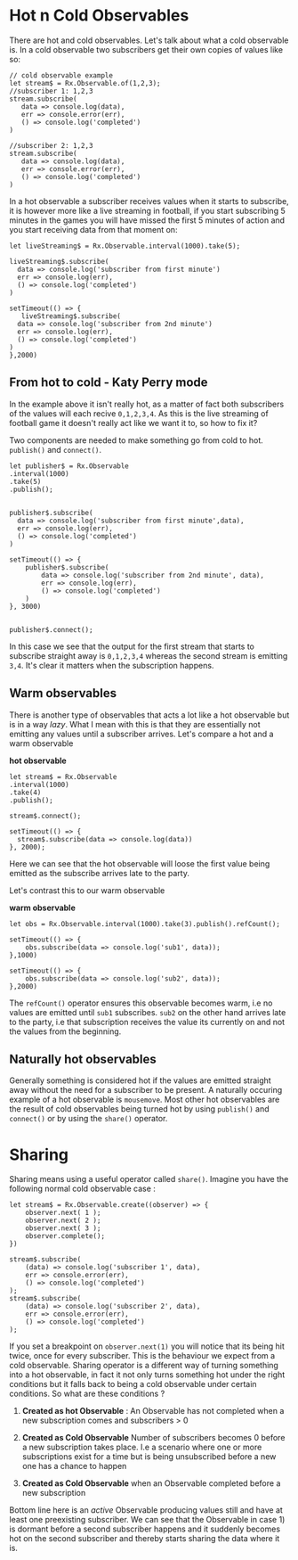 # Hot n Cold Observables

There are hot and cold observables. Let's talk about what a cold observable is. In a cold observable two subscribers get their own copies of values like so:

```
// cold observable example
let stream$ = Rx.Observable.of(1,2,3);
//subscriber 1: 1,2,3
stream.subscribe(
   data => console.log(data),
   err => console.error(err),
   () => console.log('completed')
)

//subscriber 2: 1,2,3
stream.subscribe(
   data => console.log(data),
   err => console.error(err),
   () => console.log('completed')
)
```

In a hot observable a subscriber receives values when it starts to subscribe, it is however more like a live streaming in football, if you start subscribing 5 minutes in the games you will have missed the first 5 minutes of action and you start receiving data from that moment on:

```
let liveStreaming$ = Rx.Observable.interval(1000).take(5);

liveStreaming$.subscribe( 
  data => console.log('subscriber from first minute')
  err => console.log(err),
  () => console.log('completed')
)

setTimeout(() => {
   liveStreaming$.subscribe( 
  data => console.log('subscriber from 2nd minute')
  err => console.log(err),
  () => console.log('completed')
) 
},2000)
```

## From hot to cold - Katy Perry mode

In the example above it isn't really hot, as a matter of fact both subscribers of the values will each recive `0,1,2,3,4`. As this is the live streaming of football game it doesn't really act like we want it to, so how to fix it?

Two components are needed to make something go from cold to hot. `publish()` and `connect()`. 

```
let publisher$ = Rx.Observable
.interval(1000)
.take(5)
.publish();


publisher$.subscribe( 
  data => console.log('subscriber from first minute',data),
  err => console.log(err),
  () => console.log('completed')
)

setTimeout(() => {
    publisher$.subscribe( 
        data => console.log('subscriber from 2nd minute', data),
        err => console.log(err),
        () => console.log('completed')
    ) 
}, 3000)


publisher$.connect();
```

In this case we see that the output for the first stream that starts to subscribe straight away is `0,1,2,3,4` whereas the second stream is emitting `3,4`. It's clear it matters when the subscription happens.


## Warm observables

There is another type of observables that acts a lot like a hot observable but is in a way *lazy*. What I mean with this is that they are essentially not emitting any values until a subscriber arrives. Let's compare a hot and a warm observable

**hot observable**

```
let stream$ = Rx.Observable
.interval(1000)
.take(4)
.publish();

stream$.connect();

setTimeout(() => {
  stream$.subscribe(data => console.log(data))
}, 2000);

```
Here we can see that the hot observable will loose the first value being emitted as the subscribe arrives late to the party.

Let's contrast this to our warm observable

**warm observable**
```
let obs = Rx.Observable.interval(1000).take(3).publish().refCount();

setTimeout(() => {
    obs.subscribe(data => console.log('sub1', data));
},1000)

setTimeout(() => {
    obs.subscribe(data => console.log('sub2', data));
},2000)
```

The `refCount()` operator ensures this observable becomes warm, i.e no values are emitted until `sub1` subscribes. `sub2` on the other hand arrives late to the party, i.e that subscription receives the value its currently on and not the values from the beginning.

## Naturally hot observables

Generally something is considered hot if the values are emitted straight away without the need for a subscriber to be present. A naturally occuring example of a hot observable is `mousemove`. Most other hot observables are the result of cold observables being turned hot by using `publish()` and `connect()` or by using the `share()` operator.

# Sharing

Sharing means using a useful operator called `share()`. Imagine you have the following normal cold observable case :

```
let stream$ = Rx.Observable.create((observer) => {
    observer.next( 1 );
    observer.next( 2 );
    observer.next( 3 );
    observer.complete();
})

stream$.subscribe(
    (data) => console.log('subscriber 1', data),
    err => console.error(err),
    () => console.log('completed')
);
stream$.subscribe(
    (data) => console.log('subscriber 2', data),
    err => console.error(err),
    () => console.log('completed')
);
```

If you set a breakpoint on `observer.next(1)` you will notice that its being hit twice, once for every subscriber. This is the behaviour we expect from a cold observable. Sharing operator is a different way of turning something into  a hot observable, in fact it not only turns something hot under the right conditions but it falls back to being a cold observable under certain conditions. So what are these conditions ?

1) **Created as hot Observable** : An Observable has not completed when a new subscription comes and subscribers > 0

2)   **Created as Cold Observable** Number of subscribers becomes 0 before a new subscription takes place. I.e a scenario where one or more subscriptions exist for a time but is being unsubscribed before a new one has a chance to happen

3) **Created as Cold Observable** when an Observable completed before a new subscription

Bottom line here is an *active* Observable producing values still and have at least one preexisting subscriber. We can see that the Observable in case 1) is dormant before a second subscriber happens and it suddenly becomes hot on the second subscriber and thereby starts sharing the data where it is. 
